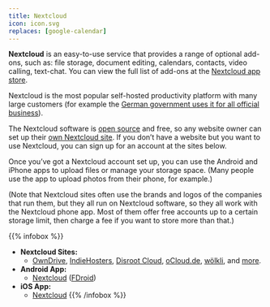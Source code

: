 ```yaml
---
title: Nextcloud
icon: icon.svg
replaces: [google-calendar]
---
```


**Nextcloud** is an easy-to-use service that provides a range of optional add-ons, such as: file storage, document editing, calendars, contacts, video calling, text-chat. You can view the full list of add-ons at the [Nextcloud app store](https://apps.nextcloud.com/).

Nextcloud is the most popular self-hosted productivity platform with many large customers (for example the [German government uses it for all official business](https://fossbytes.com/german-government-open-source-cloud-nextcloud/)).

The Nextcloud software is [open source](https://web.archive.org/web/20180904102804/https://switching.social/what-is-open-source-software/) and free, so any website owner can set up their [own Nextcloud site](https://nextcloud.com/). If you don’t have a website but you want to use Nextcloud, you can sign up for an account at the sites below.

Once you’ve got a Nextcloud account set up, you can use the Android and iPhone apps to upload files or manage your storage space. (Many people use the app to upload photos from their phone, for example.)

(Note that Nextcloud sites often use the brands and logos of the companies that run them, but they all run on Nextcloud software, so they all work with the Nextcloud phone app. Most of them offer free accounts up to a certain storage limit, then charge a fee if you want to store more than that.)

{{% infobox %}}
- **Nextcloud Sites:**
    - [OwnDrive](https://owndrive.com/), [IndieHosters](https://indie.host/en/), [Disroot Cloud](https://disroot.org/en/services/nextcloud), [oCloud.de](https://ocloud.de/product/nextcloud.html), [wölkli](https://woelkli.com/en), and [more](https://nextcloud.com/signup/).
- **Android App:**
    - [Nextcloud](https://play.google.com/store/apps/details?id=com.nextcloud.client) ([FDroid](https://f-droid.org/packages/com.nextcloud.client/))
- **iOS App:**
    - [Nextcloud](https://apps.apple.com/app/nextcloud/id1125420102)
{{% /infobox %}}

